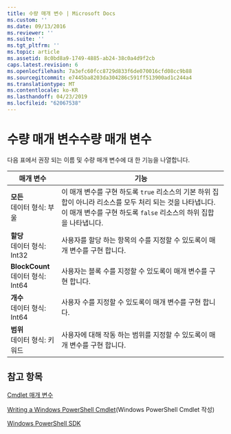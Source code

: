 ```yaml
---
title: 수량 매개 변수 | Microsoft Docs
ms.custom: ''
ms.date: 09/13/2016
ms.reviewer: ''
ms.suite: ''
ms.tgt_pltfrm: ''
ms.topic: article
ms.assetid: 8c0bd8a9-1749-4885-ab24-38c0a4d9f2cb
caps.latest.revision: 6
ms.openlocfilehash: 7a3efc60fcc8729d833f6de070016cfd08cc9b88
ms.sourcegitcommit: e7445ba8203da304286c591ff513900ad1c244a4
ms.translationtype: MT
ms.contentlocale: ko-KR
ms.lasthandoff: 04/23/2019
ms.locfileid: "62067538"
---
```

# <a name="quantity-parameters"></a>수량 매개 변수수량 매개 변수

다음 표에서 권장 되는 이름 및 수량 매개 변수에 대 한 기능을 나열합니다.

|매개 변수|기능|
|---|---|
|**모든**<br>데이터 형식: 부울|이 매개 변수를 구현 하도록 `true` 리소스의 기본 하위 집합이 아니라 리소스를 모두 처리 되는 것을 나타냅니다. 이 매개 변수를 구현 하도록 `false` 리소스의 하위 집합을 나타냅니다.|
|**할당**<br>데이터 형식: Int32|사용자를 할당 하는 항목의 수를 지정할 수 있도록이 매개 변수를 구현 합니다.|
|**BlockCount**<br>데이터 형식: Int64|사용자는 블록 수를 지정할 수 있도록이 매개 변수를 구현 합니다.|
|**개수**<br>데이터 형식: Int64|사용자 수를 지정할 수 있도록이 매개 변수를 구현 합니다.|
|**범위**<br>데이터 형식: 키워드|사용자에 대해 작동 하는 범위를 지정할 수 있도록이 매개 변수를 구현 합니다.|

## <a name="see-also"></a>참고 항목

[Cmdlet 매개 변수](./cmdlet-parameters.md)

[Writing a Windows PowerShell Cmdlet](./writing-a-windows-powershell-cmdlet.md)(Windows PowerShell Cmdlet 작성)

[Windows PowerShell SDK](../windows-powershell-reference.md)
